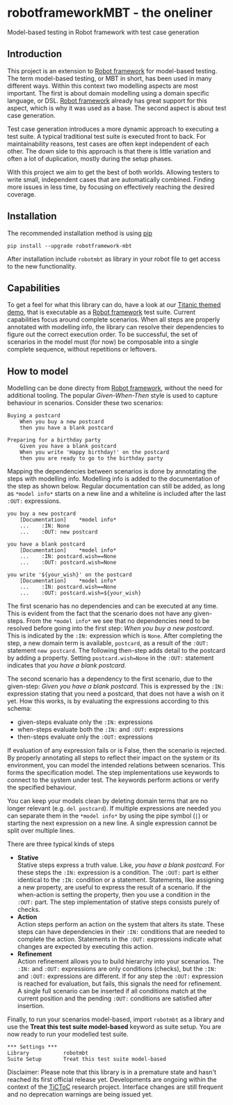# robotframeworkMBT - the oneliner

 Model-based testing in Robot framework with test case generation

## Introduction

This project is an extension to [Robot framework](https://robotframework.org/) for model-based testing. The term model-based testing, or MBT in short, has been used in many different ways. Within this context two modelling aspects are most important. The first is about domain modelling using a domain specific language, or DSL. [Robot framework](https://robotframework.org/) already has great support for this aspect, which is why it was used as a base. The second aspect is about test case generation.

Test case generation introduces a more dynamic approach to executing a test suite. A typical traditional test suite is executed front to back. For maintainability reasons, test cases are often kept independent of each other. The down side to this approach is that there is little variation and often a lot of duplication, mostly during the setup phases.

With this project we aim to get the best of both worlds. Allowing testers to write small, independent cases that are automatically combined. Finding more issues in less time, by focusing on effectively reaching the desired coverage.

## Installation

The recommended installation method is using [pip](http://pip-installer.org)

    pip install --upgrade robotframework-mbt

After installation include `robotmbt` as library in your robot file to get access to the new functionality.

## Capabilities

To get a feel for what this library can do, have a look at our [Titanic themed demo](https://github.com/JFoederer/robotframeworkMBT/tree/main/demo/Titanic), that is executable as a [Robot framework](https://robotframework.org/) test suite. Current capabilities focus around complete scenarios. When all steps are properly annotated with modelling info, the library can resolve their dependencies to figure out the correct execution order. To be successful, the set of scenarios in the model must (for now) be composable into a single complete sequence, without repetitions or leftovers.

## How to model

Modelling can be done directy from [Robot framework](https://robotframework.org/), without the need for additional tooling. The popular _Given-When-Then_ style is used to capture behaviour in scenarios. Consider these two scenarios:

```
Buying a postcard
    When you buy a new postcard
    then you have a blank postcard

Preparing for a birthday party
    Given you have a blank postcard
    When you write 'Happy birthday!' on the postcard
    then you are ready to go to the birthday party
```

Mapping the dependencies between scenarios is done by annotating the steps with modelling info. Modelling info is added to the documentation of the step as shown below. Regular documentation can still be added, as long as `*model info*` starts on a new line and a whiteline is included after the last `:OUT:` expressions.

```
you buy a new postcard
    [Documentation]    *model info*
    ...    :IN: None
    ...    :OUT: new postcard

you have a blank postcard
    [Documentation]    *model info*
    ...    :IN: postcard.wish==None
    ...    :OUT: postcard.wish=None

you write '${your_wish}' on the postcard
    [Documentation]    *model info*
    ...    :IN: postcard.wish==None
    ...    :OUT: postcard.wish=${your_wish}
```

The first scenario has no dependencies and can be executed at any time. This is evident from the fact that the scenario does not have any given-steps. From the `*model info*` we see that no dependencies need to be resolved before going into the first step: _When you buy a new postcard_. This is indicated by the `:IN:` expression which is `None`. After completing the step, a new domain term is available, `postcard`, as a result of the `:OUT:` statement `new postcard`. The following then-step adds detail to the postcard by adding a property. Setting `postcard.wish=None` in the `:OUT:` statement indicates that _you have a blank postcard_.

The second scenario has a dependency to the first scenario, due to the given-step: _Given you have a blank postcard_. This is expressed by the `:IN:` expression stating that you need a postcard, that does not have a wish on it yet. How this works, is by evaluating the expressions according to this schema:

* given-steps evaluate only the `:IN:` expressions
* when-steps evaluate both the `:IN:` and `:OUT:` expressions
* then-steps evaluate only the `:OUT:` expressions

If evaluation of any expression fails or is False, then the scenario is rejected. By properly annotating all steps to reflect their impact on the system or its environment, you can model the intended relations between scenarios. This forms the specification model. The step implementations use keywords to connect to the system under test. The keywords perform actions or verify the specified behaviour.

You can keep your models clean by deleting domain terms that are no longer relevant (e.g. `del postcard`). If multiple expressions are needed you can separate them in the `*model info*` by using the pipe symbol (`|`) or starting the next expression on a new line. A single expression cannot be split over multiple lines.

There are three typical kinds of steps

* __Stative__  
  Stative steps express a truth value. Like, _you have a blank postcard_. For these steps the `:IN:` expression is a condition. The `:OUT:` part is either identical to the `:IN:` condition or a statement. Statements, like assigning a new property, are useful to express the result of a scenario. If the when-action is setting the property, then you use a condition in the `:OUT:` part. The step implementation of stative steps consists purely of checks.
* __Action__  
  Action steps perform an action on the system that alters its state. These steps can have dependencies in their `:IN:` conditions that are needed to complete the action. Statements in the `:OUT:` expressions indicate what changes are expected by executing this action.
* __Refinement__  
  Action refinement allows you to build hierarchy into your scenarios. The `:IN:` and `:OUT:` expressions are only conditions (checks), but the `:IN:` and `:OUT:` expressions are different. If for any step the `:OUT:` expression is reached for evaluation, but fails, this signals the need for refinement. A single full scenario can be inserted if all conditions match at the current position and the pending `:OUT:` conditions are satisfied after insertion.

Finally, to run your scenarios model-based, import `robotmbt` as a library and use the __Treat this test suite model-based__ keyword as suite setup. You are now ready to run your modelled test suite.
```
*** Settings ***
Library           robotmbt
Suite Setup       Treat this test suite model-based
```

Disclaimer: Please note that this library is in a premature state and hasn't reached its first official release yet. Developments are ongoing within the context of the [TiCToC](https://tictoc.cs.ru.nl/) research project. Interface changes are still frequent and no deprecation warnings are being issued yet.
